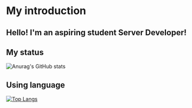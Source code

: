 # My introduction

## Hello! I'm an aspiring student Server Developer!

## My status

![Anurag's GitHub stats](https://github-readme-stats.vercel.app/api?username=yousung1020&show_icons=true&theme=dark)

## Using language

[![Top Langs](https://github-readme-stats.vercel.app/api/top-langs/?username=yousung1020&layout=compact)](https://github.com/yousung1020/github-readme-stats)

